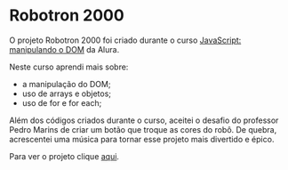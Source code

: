 # Robotron 2000

O projeto Robotron 2000 foi criado durante o curso [JavaScript: manipulando o DOM](https://cursos.alura.com.br/course/javascript-manipulando-dom) da Alura.

Neste curso aprendi mais sobre:
- a manipulação do DOM;
- uso de arrays e objetos;
- uso de for e for each;

Além dos códigos criados durante o curso, aceitei o desafio do professor Pedro Marins de criar um botão que troque as cores do robô. De quebra, acrescentei uma música para tornar esse projeto mais divertido e épico.

Para ver o projeto clique [aqui](https://brunosabbagmachado.github.io/robotrom-2000).
